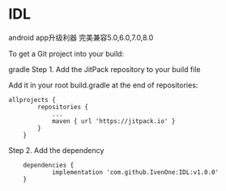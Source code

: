 # IDL
android   app升级利器 完美兼容5.0,6.0,7.0,8.0

To get a Git project into your build:

gradle
Step 1. Add the JitPack repository to your build file


Add it in your root build.gradle at the end of repositories:
```
allprojects {
		repositories {
			...
			maven { url 'https://jitpack.io' }
		}
	}
```
Step 2. Add the dependency
```
	dependencies {
	        implementation 'com.github.IvenOne:IDL:v1.0.0'
	}
```
